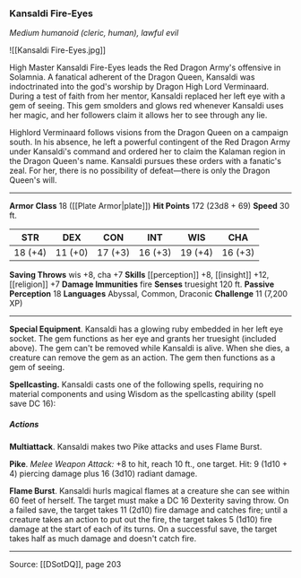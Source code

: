 ### Kansaldi Fire-Eyes
_Medium humanoid (cleric, human), lawful evil_

![[Kansaldi Fire-Eyes.jpg]]

High Master Kansaldi Fire-Eyes leads the Red Dragon Army's offensive in Solamnia. A fanatical adherent of the Dragon Queen, Kansaldi was indoctrinated into the god's worship by Dragon High Lord Verminaard. During a test of faith from her mentor, Kansaldi replaced her left eye with a gem of seeing. This gem smolders and glows red whenever Kansaldi uses her magic, and her followers claim it allows her to see through any lie.

Highlord Verminaard follows visions from the Dragon Queen on a campaign south. In his absence, he left a powerful contingent of the Red Dragon Army under Kansaldi's command and ordered her to claim the Kalaman region in the Dragon Queen's name. Kansaldi pursues these orders with a fanatic's zeal. For her, there is no possibility of defeat—there is only the Dragon Queen's will.




---

**Armor Class** 18 ([[Plate Armor|plate]])
**Hit Points** 172 (23d8 + 69)
**Speed** 30 ft.

| STR     | DEX     | CON     | INT     | WIS     | CHA     |
|---------|---------|---------|---------|---------|---------|
| 18 (+4) | 11 (+0) | 17 (+3) | 16 (+3) | 19 (+4) | 16 (+3) |

**Saving Throws** wis +8, cha +7
**Skills** [[perception]] +8, [[insight]] +12, [[religion]] +7
**Damage Immunities** fire
**Senses** truesight 120 ft.
**Passive Perception** 18
**Languages** Abyssal, Common, Draconic
**Challenge** 11 (7,200 XP)

---

**Special Equipment**. Kansaldi has a glowing ruby embedded in her left eye socket. The gem functions as her eye and grants her truesight (included above). The gem can't be removed while Kansaldi is alive. When she dies, a creature can remove the gem as an action. The gem then functions as a gem of seeing.

**Spellcasting.** Kansaldi casts one of the following spells, requiring no material components and using Wisdom as the spellcasting ability (spell save DC 16):

##### Actions
**Multiattack**. Kansaldi makes two Pike attacks and uses Flame Burst.

**Pike**. _Melee Weapon Attack:_ +8 to hit, reach 10 ft., one target. Hit: 9 (1d10 + 4) piercing damage plus 16 (3d10) radiant damage.

**Flame Burst**. Kansaldi hurls magical flames at a creature she can see within 60 feet of herself. The target must make a DC 16 Dexterity saving throw. On a failed save, the target takes 11 (2d10) fire damage and catches fire; until a creature takes an action to put out the fire, the target takes 5 (1d10) fire damage at the start of each of its turns. On a successful save, the target takes half as much damage and doesn't catch fire.


---

Source: [[DSotDQ]], page 203